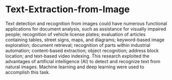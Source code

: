 # Text-Extraction-from-Image
Text detection and recognition from images could have numerous functional  applications for document analysis, such as assistance for visually impaired people;  recognition of vehicle license plates; evaluation of articles containing tables, street  signs, maps, and diagrams; keyword-based image exploration; document retrieval;  recognition of parts within industrial automation; content-based extraction; object  recognition; address block location; and text-based video indexing. This research  exploited the advantages of artificial intelligence (AI) to detect and recognize text from  natural images. Machine learning and deep learning were used to accomplish this task.
